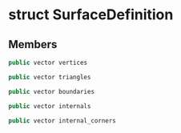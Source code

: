 # struct SurfaceDefinition


## Members

```cpp
public vector vertices
```

```cpp
public vector triangles
```

```cpp
public vector boundaries
```

```cpp
public vector internals
```

```cpp
public vector internal_corners
```



